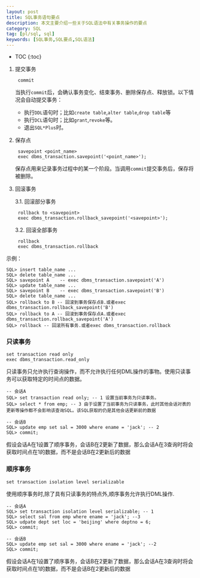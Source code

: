 ```yaml
---
layout: post
title: SQL事务语句要点
description: 本文主要介绍一些关于SQL语法中有关事务操作的要点
category: SQL
tag: [pl/sql, sql]
keywords: [SQL事务,SQL要点,SQL语法]
---
```


* TOC
{:toc}

1. 提交事务
    
        commit

    当执行`commit`后，会确认事务变化、结束事务、删除保存点、释放锁。以下情况会自动提交事务：
    
    + 执行`DDL`语句时；比如`create table`,`alter table`,`drop table`等
    + 执行`DCL`语句时；比如`grant`,`revoke`等。
    + 退出`SQL*Plus`时。

2. 保存点

        savepoint <point_name>
        exec dbms_transaction.savepoint('<point_name>');
    
    保存点用来记录事务过程中的某一个阶段。当调用`commit`提交事务后，保存将被删除。
        
3. 回滚事务

    3.1. 回滚部分事务
        
        rollback to <savepoint>
        exec dbms_transaction.rollback_savepoint('<savepoint>');
    
    3.2. 回滚全部事务
        
        rollback
        exec dbms_transaction.rollback
    
示例：

    SQL> insert table_name ...
    SQL> delete table_name ...
    SQL> savepoint A    -- exec dbms_transaction.savepoint('A')
    SQL> update table_name ...
    SQL> savepoint B    -- exec dbms_transaction.savepoint('B')
    SQL> delete table_name ...
    SQL> rollback to B -- 回滚到事务保存点B.或者exec dbms_transaction.rollback_savepoint('B')
    SQL> rollback to A -- 回滚到事务保存点A.或者exec dbms_transaction.rollback_savepoint('A')
    SQL> rollback -- 回滚所有事务.或者exec dbms_transaction.rollback
        
    
### 只读事务

    set transaction read only
    exec dbms_transaction.read_only

只读事务只允许执行查询操作，而不允许执行任何DML操作的事物。使用只读事务可以获取特定的时间点的数据。

    -- 会话A
    SQL> set transaction read only; -- 1 设置当前事务为只读事务。
    SQL> select * from emp; -- 3 由于设置了当前事务为只读事务，此时其他会话对表的更新等操作都不会影响该查询SQL。该SQL获取的仍是其他会话更新前的数据
    
    -- 会话B
    SQL> update emp set sal = 3000 where ename = 'jack'; -- 2
    SQL> commit; 

假设会话A在1设置了顺序事务，会话B在2更新了数据，那么会话A在3查询时将会获取时间点在1的数据，而不是会话B在2更新后的数据


### 顺序事务

    set transaction isolation level serializable

使用顺序事务时,除了具有只读事务的特点外,顺序事务允许执行DML操作.

    -- 会话A
    SQL> set transaction isolation level serializable; -- 1
    SQL> select sal from emp where ename = 'jack'; --3
    SQL> udpate dept set loc = 'beijing' where deptno = 6;
    SQL> commit;
		
    -- 会话B
    SQL> update emp set sal = 3000 where ename = 'jack'; --2
    SQL> commit;
			
假设会话A在1设置了顺序事务，会话B在2更新了数据，那么会话A在3查询时将会获取时间点在1的数据，而不是会话B在2更新后的数据
